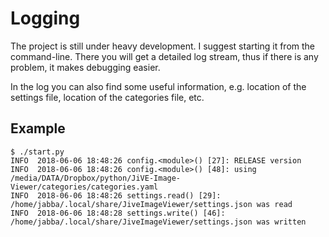 Logging
=======

The project is still under heavy development. I suggest starting it
from the command-line. There you will get a detailed log stream, thus
if there is any problem, it makes debugging easier.

In the log you can also find some useful information, e.g. location of
the settings file, location of the categories file, etc.

Example
-------
```
$ ./start.py
INFO  2018-06-06 18:48:26 config.<module>() [27]: RELEASE version
INFO  2018-06-06 18:48:26 config.<module>() [48]: using /media/DATA/Dropbox/python/JiVE-Image-Viewer/categories/categories.yaml
INFO  2018-06-06 18:48:26 settings.read() [29]: /home/jabba/.local/share/JiveImageViewer/settings.json was read
INFO  2018-06-06 18:48:28 settings.write() [46]: /home/jabba/.local/share/JiveImageViewer/settings.json was written
```
